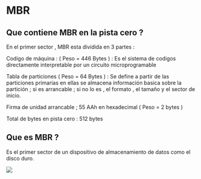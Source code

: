 # MBR


## Que contiene MBR en la pista cero ?

En el primer sector , MBR esta dividida en 3 partes :

Codigo de máquina : ( Peso = 446 Bytes ) : Es el sistema de codigos directamente interpretable por un circuito microprogramable

Tabla de particiones ( Peso = 64 Bytes ) : Se define a partir de las particiones primarias en ellas se almacena información basica sobre la partición ; si es arrancable ; si no lo es , el formato , el tamaño y el sector de inicio.

Firma de unidad arrancable ; 55 AAh en hexadecimal ( Peso = 2 bytes )

Total de bytes en pista cero : 512 bytes

## Que es MBR ?

Es el primer sector de un dispositivo de almacenamiento de datos como el disco duro.



<img src="https://elendill.files.wordpress.com/2009/04/master-boot-record.jpg?w=570" />
